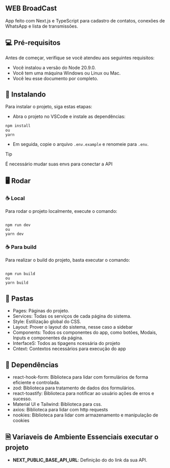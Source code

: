 ## WEB BroadCast

App feito com Next.js e TypeScript para cadastro de contatos, conexões de WhatsApp e lista de transmissões.

## 💻 Pré-requisitos

Antes de começar, verifique se você atendeu aos seguintes requisitos:

- Você instalou a versão do Node 20.9.0.
- Você tem uma máquina Windows ou Linux ou Mac.
- Você leu esse documento por completo.

## 🚀 Instalando

Para instalar o projeto, siga estas etapas:

- Abra o projeto no VSCode e instale as dependências:

```
npm install
ou
yarn
```

- Em seguida, copie o arquivo `.env.example` e renomeie para `.env`.

> [!TIP]
> É necessário mudar suas envs para conectar a API

## 🖥️ Rodar

### ☕ Local

Para rodar o projeto localmente, execute o comando:

```

npm run dev
ou
yarn dev

```

### ☕ Para build

Para realizar o build do projeto, basta executar o comando:

```

npm run build
ou
yarn build

```

## 📁 Pastas

- Pages: Páginas do projeto.
- Services: Todas os serviços de cada página do sistema.
- Style: Estilização global do CSS.
- Layout: Prover o layout do sistema, nesse caso a sidebar
- Components: Todos os componentes do app, como botões, Modais, Inputs e componentes da página.
- InterfaceS: Todos as tipagens ncessária do projeto
- Cntext: Contextos necessários para execução do app

## 📖 Dependências

- react-hook-form: Biblioteca para lidar com formulários de forma eficiente e controlada.
- zod: Biblioteca para tratamento de dados dos formulários.
- react-toastify: Biblioteca para notificar ao usuário ações de erros e sucesso.
- Material UI e Tailwind: Biblioteca para css.
- axios: Biblioteca para lidar com http requests
- nookies: Biblioteca para lidar com armazenamento e manipulação de cookies

## 🗎 Variaveis de Ambiente Essenciais executar o projeto

- **NEXT_PUBLIC_BASE_API_URL**: Definição do do link da sua API.
